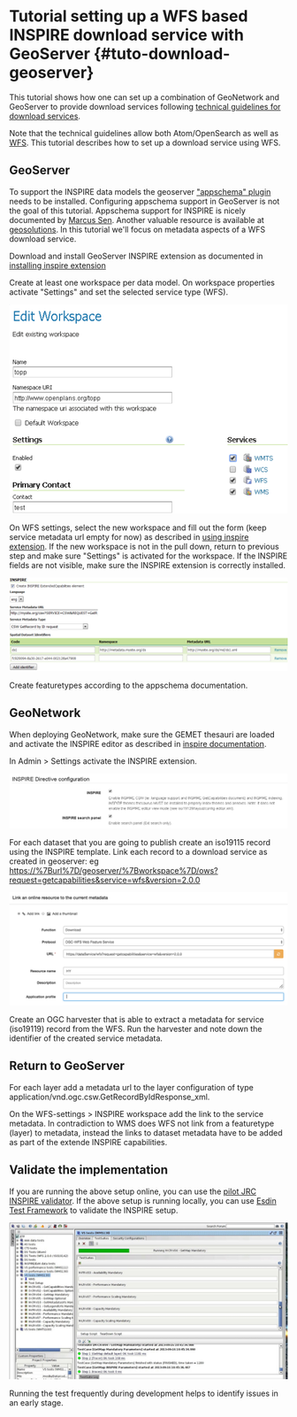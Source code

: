 # Tutorial setting up a WFS based INSPIRE download service with GeoServer {#tuto-download-geoserver}

This tutorial shows how one can set up a combination of GeoNetwork and GeoServer to provide download services following [technical guidelines for download services](http://inspire.ec.europa.eu/documents/technical-guidance-implementation-inspire-download-services).

Note that the technical guidelines allow both Atom/OpenSearch as well as [WFS](http://www.opengeospatial.org/standards/wfs). This tutorial describes how to set up a download service using WFS.

## GeoServer

To support the INSPIRE data models the geoserver ["appschema" plugin](http://docs.geoserver.org/stable/en/user/data/app-schema/) needs to be installed. Configuring appschema support in GeoServer is not the goal of this tutorial. Appschema support for INSPIRE is nicely documented by [Marcus Sen](https://data.gov.uk/sites/default/files/library/INSPIREWFSCookbook_v1.0.pdf). Another valuable resource is available at [geosolutions](http://www.geo-solutions.it/blog/inspire-support-in-geoserver-made-easy-with-hale/). In this tutorial we'll focus on metadata aspects of a WFS download service.

Download and install GeoServer INSPIRE extension as documented in [installing inspire extension](http://docs.geoserver.org/latest/en/user/extensions/inspire/installing.html)

Create at least one workspace per data model. On workspace properties activate "Settings" and set the selected service type (WFS).

![image](img/image_0.png)

On WFS settings, select the new workspace and fill out the form (keep service metadata url empty for now) as described in [using inspire extension](http://docs.geoserver.org/latest/en/user/extensions/inspire/using.html#inspire-using). If the new workspace is not in the pull down, return to previous step and make sure "Settings" is activated for the workspace. If the INSPIRE fields are not visible, make sure the INSPIRE extension is correctly installed.

![image](img/image_8.png)

Create featuretypes according to the appschema documentation.

## GeoNetwork

When deploying GeoNetwork, make sure the GEMET thesauri are loaded and activate the INSPIRE editor as described in [inspire documentation](http://geonetwork-opensource.org/manuals/trunk/eng/users/administrator-guide/configuring-the-catalog/inspire-configuration.html).

In Admin > Settings activate the INSPIRE extension.

![image](img/image_3.png)

For each dataset that you are going to publish create an iso19115 record using the INSPIRE template. Link each record to a download service as created in geoserver: eg <https://%7Burl%7D/geoserver/%7Bworkspace%7D/ows?request=getcapabilities&service=wfs&version=2.0.0>

![image](img/image_9.png)

Create an OGC harvester that is able to extract a metadata for service (iso19119) record from the WFS. Run the harvester and note down the identifier of the created service metadata.

## Return to GeoServer

For each layer add a metadata url to the layer configuration of type application/vnd.ogc.csw.GetRecordByIdResponse_xml.

On the WFS-settings > INSPIRE workspace add the link to the service metadata. In contradiction to WMS does WFS not link from a featuretype (layer) to metadata, instead the links to dataset metadata have to be added as part of the extende INSPIRE capabilities.

## Validate the implementation

If you are running the above setup online, you can use the [pilot JRC INSPIRE validator](http://inspire-geoportal.ec.europa.eu/validator2/). If the above setup is running locally, you can use [Esdin Test Framework](https://github.com/Geonovum/etf-test-projects-inspire) to validate the INSPIRE setup.

![image](img/image_6.png)

Running the test frequently during development helps to identify issues in an early stage.
